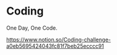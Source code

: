 # Coding
One Day, One Code.

https://www.notion.so/Coding-challenge-a0eb5695424043fc81f7beb25ecccc91
